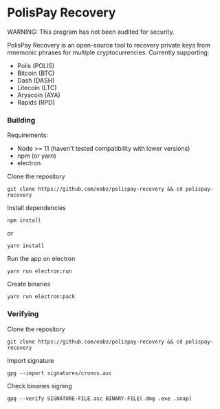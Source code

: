 # PolisPay Recovery

WARNING: This program has not been audited for security.

PolisPay Recovery is an open-source tool to recovery private keys from mnemonic phrases for multiple cryptocurrencies.
Currently supporting:
* Polis (POLIS)
* Bitcoin (BTC)
* Dash (DASH)
* Litecoin (LTC)
* Aryacoin (AYA)
* Rapids (RPD)

### Building

Requirements:
* Node >= 11 (haven't tested compatibility with lower versions)
* npm (or yarn)
* electron

Clone the repository 
```
git clone https://github.com/eabz/polispay-recovery && cd polispay-recovery
```

Install dependencies
```
npm install
```

or 

```
yarn install
```

Run the app on electron
```
yarn run electron:run
```

Create binaries
```
yarn run electron:pack
```


### Verifying

Clone the repository 
```
git clone https://github.com/eabz/polispay-recovery && cd polispay-recovery
```

Import signature 
```
gpg --import signatures/cronos.asc 
```

Check binaries signing
```
gpg --verify SIGNATURE-FILE.asc BINARY-FILE(.dmg .exe .snap)
```
